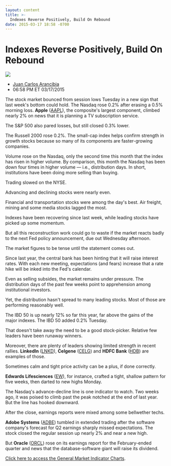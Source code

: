```yaml
---
layout: content
title: >-
  Indexes Reverse Positively, Build On Rebound
date: 2015-03-17 18:58 -0700
---
```



Indexes Reverse Positively, Build On Rebound
=============================================


![](https://www.investors.com/wp-content/uploads/ibd-migrated-images/MPv_150318_635622031831958480.png)

* [Juan Carlos Arancibia](https://www.investors.com/author/juan-carlos-arancibia/ "Posts by Juan Carlos Arancibia")
* 06:58 PM ET 03/17/2015




  

The stock market bounced from session lows Tuesday in a new sign that last week's bottom could hold. The Nasdaq rose 0.2% after erasing a 0.5% morning loss. **Apple** ([AAPL](https://research.investors.com/quote.aspx?symbol=AAPL)), the composite's largest component, climbed nearly 2% on news that it is planning a TV subscription service.

  

The S&P 500 also pared losses, but still closed 0.3% lower.

  

The Russell 2000 rose 0.2%. The small-cap index helps confirm strength in growth stocks because so many of its components are faster-growing companies.

  

Volume rose on the Nasdaq, only the second time this month that the index has risen in higher volume. By comparison, this month the Nasdaq has been down four times in higher volume — i.e., distribution days. In short, institutions have been doing more selling than buying.

  

Trading slowed on the NYSE.

  

Advancing and declining stocks were nearly even.

  

Financial and transportation stocks were among the day's best. Air freight, mining and some media stocks lagged the most.

  

Indexes have been recovering since last week, while leading stocks have picked up some momentum.

  

But all this reconstruction work could go to waste if the market reacts badly to the next Fed policy announcement, due out Wednesday afternoon.

  

The market figures to be tense until the statement comes out.

  

Since last year, the central bank has been hinting that it will raise interest rates. With each new meeting, expectations (and fears) increase that a rate hike will be inked into the Fed's calendar.

  

Even as selling subsides, the market remains under pressure. The distribution days of the past few weeks point to apprehension among institutional investors.

  

Yet, the distribution hasn't spread to many leading stocks. Most of those are performing reasonably well.

  

The IBD 50 is up nearly 12% so far this year, far above the gains of the major indexes. The IBD 50 added 0.2% Tuesday.

  

That doesn't take away the need to be a good stock-picker. Relative few leaders have been runaway winners.

  

Moreover, there are plenty of leaders showing limited strength in recent rallies. **LinkedIn** ([LNKD](https://research.investors.com/quote.aspx?symbol=LNKD)), **Celgene** ([CELG](https://research.investors.com/quote.aspx?symbol=CELG)) and **HDFC Bank** ([HDB](https://research.investors.com/quote.aspx?symbol=HDB)) are examples of those.

  

Sometimes calm and tight price activity can be a plus, if done correctly. 

  

**Edwards Lifesciences** ([EW](https://research.investors.com/quote.aspx?symbol=EW)), for instance, crafted a tight, shallow pattern for five weeks, then darted to new highs Monday.

  

The Nasdaq's advance-decline line is one indicator to watch. Two weeks ago, it was poised to climb past the peak notched at the end of last year. But the line has hooked downward.

  

After the close, earnings reports were mixed among some bellwether techs.

  

**Adobe Systems** ([ADBE](https://research.investors.com/quote.aspx?symbol=ADBE)) tumbled in extended trading after the software company's forecast for Q2 earnings sharply missed expectations. The stock closed the regular session up nearly 2% and near a new high.

  

But **Oracle** ([ORCL](https://research.investors.com/quote.aspx?symbol=ORCL)) rose on its earnings report for the February-ended quarter and news that the database-software giant will raise its dividend.

  

[Click here to access the General Market Indicator Charts](https://www.investors.com/pdf/GMI_031815.pdf).




